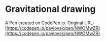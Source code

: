 # Gravitational drawing

A Pen created on CodePen.io. Original URL: [https://codepen.io/pavlovsk/pen/NWOMwZR](https://codepen.io/pavlovsk/pen/NWOMwZR).

